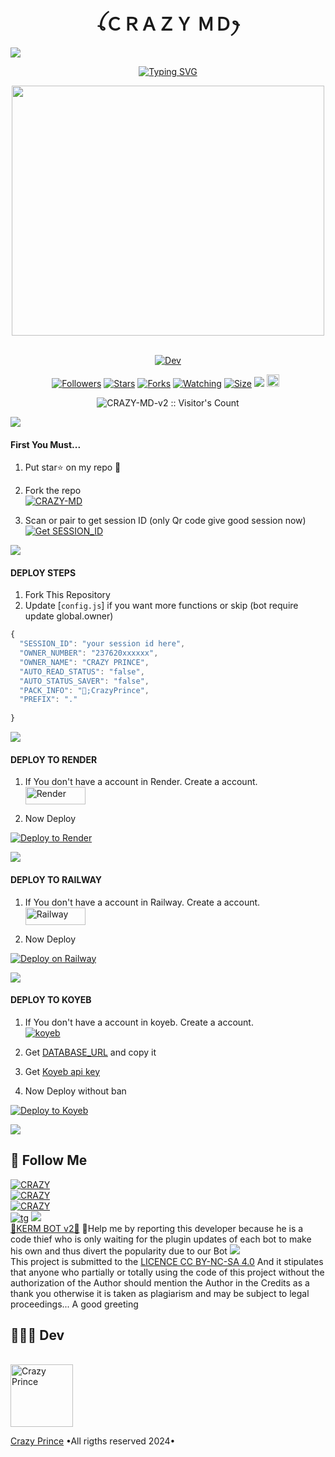 <h1 align="center" style="font-weight: bold;">ꪶＣＲＡＺＹ ＭＤꫂ</h1>
<a><img src='https://i.imgur.com/LyHic3i.gif'/></a>
<p align="center">
    <a href="https://git.io/typing-svg">
        <img src="https://readme-typing-svg.demolab.com?font=Black+Ops+One&size=65&pause=500&color=25D30E&center=true&width=1150&height=100&lines=CRAZY+BOT;MULTI+DEVICE+WHATSAPP+BOT;CREATED+BY+CRAZY+PRINCE;RELEASED+BY+@CrazyPrince.2024" alt="Typing SVG" />
    </a>
</p>

<div align="center">
    <img src="https://telegra.ph/file/20cad2459f6d1ef9a7f8b.jpg" width="500" height="400" />
</div>
<br>
<p align="center">
<a href="#"><img title="Dev" src="https://img.shields.io/badge/Dev-CrazyPrince-red.svg?style=for-the-badge&logo=github"></a>
</p>

<div class = "repo" align = "center">
<p align="center">
<a href="https://github.com/CrazyPrince?tab=followers"><img title="Followers" src="https://img.shields.io/github/followers/CrazyPrince?color=green&style=flat-square"></a>
<a href="https://github.com/CrazyPrince/CRAZY-MD-v2/stargazers/"><img title="Stars" src="https://img.shields.io/github/stars/CrazyPrince/CRAZY-MD-v2?color=white&style=flat-square"></a>
<a href="https://github.com/CrazyPrince/CRAZY-MD-v2/network/members"><img title="Forks" src="https://img.shields.io/github/forks/CrazyPrince/CRAZY-MD-v2?color=yellow&style=flat-square"></a>
<a href="https://github.com/CrazyPrince/CRAZY-MD-v2/watchers"><img title="Watching" src="https://img.shields.io/github/watchers/CrazyPrince/CRAZY-MD-v2?label=Watchers&color=red&style=flat-square"></a>
<a href="https://github.com/CrazyPrince/CRAZY-MD-v2"><img title="Size" src="https://img.shields.io/github/repo-size/CrazyPrince/CRAZY-MD-v2?style=flat-square&color=darkred"></a>
<a href="https://hits.seeyoufarm.com"><img src="https://hits.seeyoufarm.com/api/count/incr/badge.svg?url=https://github.com/CrazyPrince/CRAZY-MD-v2/hit-counter&count_bg=%2379C83D&title_bg=%23555555&icon=probot.svg&icon_color=%2304FF00&title=hits&edge_flat=false"/></a>
<a href="https://github.com/CrazyPrince/CRAZY-MD-v2/graphs/commit-activity"><img height="20" src="https://img.shields.io/badge/Maintained-Yes-red.svg"></a>&nbsp;&nbsp;
</p>
</a>
</div>



<p align="center"><img src="https://profile-counter.glitch.me/{CRAZY-MD-v2}/count.svg" alt="CRAZY-MD-v2 :: Visitor's Count" /></p>

<a><img src='https://i.imgur.com/LyHic3i.gif'/></a>

#### First You Must...
1. Put star⭐️ on my repo 🥺
    <br>
2. Fork the repo
    <br>
<a href="https://github.com/CrazyPrince/CRAZY-MD-v2/fork"><img title="CRAZY-MD" src="https://img.shields.io/badge/FORK_CRAZY-MD-h?color=blue&style=for-the-badge&logo=stackshare&logoColor=green&labelColor=purple&color=blue"></a>

3. Scan or pair to get session ID (only Qr code give good session now)
    <br>
<a href='https://pair-qr-crazy-md1-uxqx.onrender.com' target="_blank"><img alt='Get SESSION_ID' src='https://img.shields.io/badge/Get-Session_ID-100000?style=for-the-badge&logo=scan&logoColor=white&labelColor=green&color=purple'/></a>

<a><img src='https://i.imgur.com/LyHic3i.gif'/></a>
#### DEPLOY STEPS

1. Fork This Repository 
2. Update [`config.js`] if you want more functions or skip (bot require update global.owner)
```js
{
  "SESSION_ID": "your session id here",
  "OWNER_NUMBER": "237620xxxxxx",
  "OWNER_NAME": "CRAZY PRINCE",
  "AUTO_READ_STATUS": "false",
  "AUTO_STATUS_SAVER": "false",
  "PACK_INFO": "👑;CrazyPrince",
  "PREFIX": "."
   
}
```

<a><img src='https://i.imgur.com/LyHic3i.gif'/></a>
#### DEPLOY TO RENDER

1. If You don't have a account in Render. Create a account.
    <br>
<a href='https://dashboard.render.com/register' target="_blank"><img alt='Render' src='https://img.shields.io/badge/REGISTER-h?color=black&style=for-the-badge&logo=render' width="96.35" height="28"/></a></p>

2. Now Deploy
    <br>

[![Deploy to Render](https://render.com/images/deploy-to-render-button.svg)](https://dashboard.render.com/select-repo?type=web)

<a><img src='https://i.imgur.com/LyHic3i.gif'/></a>

#### DEPLOY TO RAILWAY

1. If You don't have a account in Railway. Create a account.
    <br>
<a href='https://railway.app/login' target="_blank"><img alt='Railway' src='https://img.shields.io/badge/LOGIN-h?color=black&style=for-the-badge&logo=railway' width="96.35" height="28"/></a></p>

2. Now Deploy
    <br>

[![Deploy on Railway](https://railway.app/button.svg)](https://railway.app/template/2gWw63?referralCode=Mo3xZD)

<a><img src='https://i.imgur.com/LyHic3i.gif'/></a>

#### DEPLOY TO KOYEB 

1. If You don't have a account in koyeb. Create a account.
    <br>
<a href='https://app.koyeb.com/auth/signup' target="_blank"><img alt='koyeb' src='https://img.shields.io/badge/-Login-black?style=for-the-badge&logo=koyeb&logoColor=white'/></a>

3. Get [DATABASE_URL](https://github.com/A-d-i-t-h-y-a-n/hermit-md/wiki/DATABASE_URL) and copy it

4. Get [Koyeb api key](https://app.koyeb.com/account/api)

2. Now Deploy without ban
    <br>

[![Deploy to Koyeb](https://www.koyeb.com/static/images/deploy/button.svg)](https://app.koyeb.com/deploy?...)

<a><img src='https://i.imgur.com/LyHic3i.gif'/></a>

## 🔗 Follow Me
[![CRAZY](https://img.shields.io/badge/SUBSCRIBE%20ME-red?style=for-the-badge&logo=youtube&logoColor=white)](https://youtube.com/@CrazyPrince/)</br>
[![CRAZY](https://img.shields.io/badge/FOLLOW%20CRAZY%20ON%20WHATSAPP-green?style=for-the-badge&logo=whatsapp&logoColor=white)](https://whatsapp.com/channel/0029VaV3DymGE56jsC8j1M3c)</br>
[![CRAZY](https://img.shields.io/badge/FOLLOW%20SUPPORT%20ON%20WHATSAPP-green?style=for-the-badge&logo=whatsapp&logoColor=white)](https://chat.whatsapp.com/I404Kcfw1JnIwi7n6aRvLe)</br>
[![tg](https://img.shields.io/badge/CrazyMdChat-0A66C2?style=for-the-badge&logo=telegram&logoColor=white)](https://t.me/crazymdChat)
<a><img src='https://i.imgur.com/LyHic3i.gif'/></a>
</br>
[💩KERM BOT v2💩](https://github.com/Kgtech-cmr/KERM_MD-V2) 🤬Help me by reporting this developer because he is a code thief who is only waiting for the plugin updates of each bot to make his own and thus divert the popularity due to our Bot
<a><img src='https://i.imgur.com/LyHic3i.gif'/></a>
</br>
This project is submitted to the [LICENCE CC BY-NC-SA 4.0](https://github.com/CrazyPrince/CRAZY-MD-v2/blob/main/LICENSE) And it stipulates that anyone who partially or totally using the code of this project without the authorization of the Author should mention the Author in the Credits as a thank you otherwise it is taken as plagiarism and may be subject to legal proceedings... A good greeting
## 👨🏽‍💻 Dev
   <br>
    
<img src="https://avatars.githubusercontent.com/u/86961470?s=400&u=ff8e0ed7361e9f7a80b241aaa85fd4a600023421?v=3&s=144" alt="Crazy Prince" width="100" height="100">
<br>
    
[Crazy Prince](https://github.com/CrazyPrince) •All rigths reserved 2024•